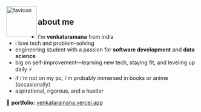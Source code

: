 <img src="https://i.ibb.co/pvzMXkNV/favicon.jpg" align="left" width="80" alt="favicon" border="0">

## about me

- i'm **venkataramana** from india  
- i love tech and problem-solving  
- engineering student with a passion for **software development** and **data science**  
- big on self-improvement—learning new tech, staying fit, and leveling up daily ⚡  
- if i'm not on my pc, i'm probably immersed in books or anime (occasionally)  
- aspirational, rigorous, and a hustler  

📌 **portfolio:** [venkataramana.vercel.app](https://venkataramana.vercel.app/)
